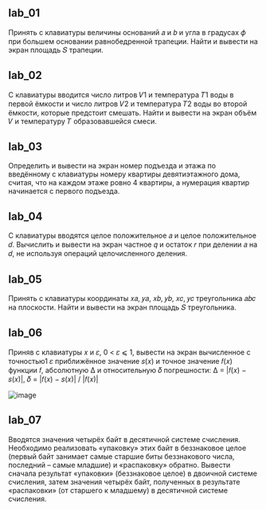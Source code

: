 ## lab_01
Принять с клавиатуры величины оснований 𝑎 и 𝑏 и угла в градусах 𝜙 при большем основании равнобедренной трапеции. Найти и вывести на экран площадь
𝑆 трапеции.

## lab_02
С клавиатуры вводится число литров 𝑉1 и температура 𝑇1 воды в первой ёмкости и число литров 𝑉2 и температура 𝑇2 воды во второй ёмкости, которые
предстоит смешать. Найти и вывести на экран объём 𝑉 и температуру 𝑇 образовавшейся смеси.

## lab_03
Определить и вывести на экран номер подъезда и этажа по введённому с клавиатуры номеру квартиры девятиэтажного дома, считая, что на каждом этаже
ровно 4 квартиры, а нумерация квартир начинается с первого подъезда.

## lab_04
С клавиатуры вводятся целое положительное 𝑎 и целое положительное 𝑑. Вычислить и вывести на экран частное 𝑞 и остаток 𝑟 при делении 𝑎 на 𝑑, не
используя операций целочисленного деления.

## lab_05
Принять с клавиатуры координаты 𝑥𝑎, 𝑦𝑎, 𝑥𝑏, 𝑦𝑏, 𝑥𝑐, 𝑦𝑐 треугольника 𝑎𝑏𝑐 на
плоскости. Найти и вывести на экран площадь 𝑆 треугольника.

## lab_06
Приняв с клавиатуры 𝑥 и 𝜀, 0 < 𝜀 ⩽ 1, вывести на экран вычисленное с точностью1
𝜀 приближённое значение 𝑠(𝑥) и точное значение 𝑓(𝑥) функции 𝑓, абсолютную
∆ и относительную 𝛿 погрешности:
∆ = |𝑓(𝑥) − 𝑠(𝑥)|, 𝛿 = |𝑓(𝑥) − 𝑠(𝑥)| / |𝑓(𝑥)|

![image](https://user-images.githubusercontent.com/104909267/235353558-2a05cd89-34c4-45e0-8a67-8f7690730043.png)

## lab_07
Вводятся значения четырёх байт в десятичной системе счисления. Необходимо
реализовать «упаковку» этих байт в беззнаковое целое (первый байт занимает
самые старшие биты беззнакового числа, последний – самые младшие) и «распаковку» обратно. Вывести сначала результат «упаковки» (беззнаковое целое)
в двоичной системе счисления, затем значения четырёх байт, полученных в результате «распаковки» (от старшего к младшему) в десятичной системе счисления.
